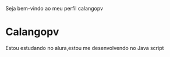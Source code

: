 Seja bem-vindo ao meu perfil calangopv
# Calangopv
Estou estudando no alura,estou me desenvolvendo no Java script 
